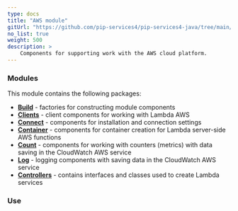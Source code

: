 ```yaml
---
type: docs
title: "AWS module"
gitUrl: "https://github.com/pip-services4/pip-services4-java/tree/main/pip-services4-aws-java"
no_list: true
weight: 500
description: > 
    Components for supporting work with the AWS cloud platform.
---
```



### Modules

This module contains the following packages:

- [**Build**](build) - factories for constructing module components
- [**Clients**](clients) - client components for working with Lambda AWS
- [**Connect**](connect) - components for installation and connection settings
- [**Container**](containers) - components for container creation for Lambda server-side AWS functions
- [**Count**](count) - components for working with counters (metrics) with data saving in the CloudWatch AWS service
- [**Log**](log) - logging components with saving data in the CloudWatch AWS service
- [**Controllers**](controllers) - contains interfaces and classes used to create Lambda services

### Use



